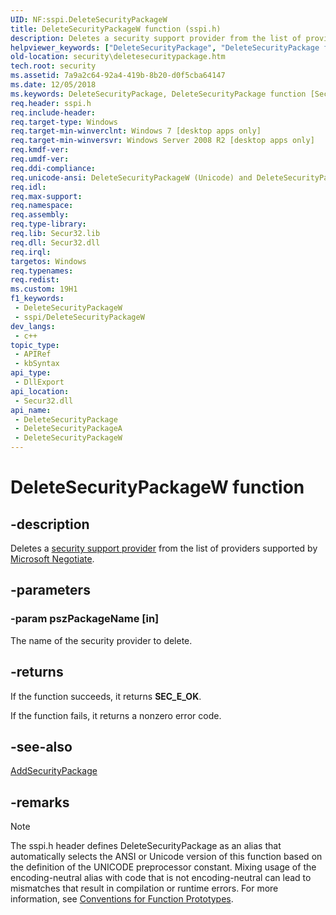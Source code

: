 ```yaml
---
UID: NF:sspi.DeleteSecurityPackageW
title: DeleteSecurityPackageW function (sspi.h)
description: Deletes a security support provider from the list of providers supported by Microsoft Negotiate. (Unicode)
helpviewer_keywords: ["DeleteSecurityPackage", "DeleteSecurityPackage function [Security]", "DeleteSecurityPackageW", "security.deletesecuritypackage", "sspi/DeleteSecurityPackage", "sspi/DeleteSecurityPackageW"]
old-location: security\deletesecuritypackage.htm
tech.root: security
ms.assetid: 7a9a2c64-92a4-419b-8b20-d0f5cba64147
ms.date: 12/05/2018
ms.keywords: DeleteSecurityPackage, DeleteSecurityPackage function [Security], DeleteSecurityPackageA, DeleteSecurityPackageW, security.deletesecuritypackage, sspi/DeleteSecurityPackage, sspi/DeleteSecurityPackageA, sspi/DeleteSecurityPackageW
req.header: sspi.h
req.include-header: 
req.target-type: Windows
req.target-min-winverclnt: Windows 7 [desktop apps only]
req.target-min-winversvr: Windows Server 2008 R2 [desktop apps only]
req.kmdf-ver: 
req.umdf-ver: 
req.ddi-compliance: 
req.unicode-ansi: DeleteSecurityPackageW (Unicode) and DeleteSecurityPackageA (ANSI)
req.idl: 
req.max-support: 
req.namespace: 
req.assembly: 
req.type-library: 
req.lib: Secur32.lib
req.dll: Secur32.dll
req.irql: 
targetos: Windows
req.typenames: 
req.redist: 
ms.custom: 19H1
f1_keywords:
 - DeleteSecurityPackageW
 - sspi/DeleteSecurityPackageW
dev_langs:
 - c++
topic_type:
 - APIRef
 - kbSyntax
api_type:
 - DllExport
api_location:
 - Secur32.dll
api_name:
 - DeleteSecurityPackage
 - DeleteSecurityPackageA
 - DeleteSecurityPackageW
---
```


# DeleteSecurityPackageW function


## -description

Deletes a <a href="/windows/desktop/SecGloss/s-gly">security support provider</a> from the list of providers supported by <a href="/windows/desktop/SecAuthN/microsoft-negotiate">Microsoft Negotiate</a>.

## -parameters

### -param pszPackageName [in]

The name of the security provider to delete.

## -returns

If the function succeeds, it returns <b>SEC_E_OK</b>.

If the function fails, it returns a nonzero error code.

## -see-also

<a href="/windows/desktop/api/sspi/nf-sspi-addsecuritypackagea">AddSecurityPackage</a>

## -remarks

> [!NOTE]
> The sspi.h header defines DeleteSecurityPackage as an alias that automatically selects the ANSI or Unicode version of this function based on the definition of the UNICODE preprocessor constant. Mixing usage of the encoding-neutral alias with code that is not encoding-neutral can lead to mismatches that result in compilation or runtime errors. For more information, see [Conventions for Function Prototypes](/windows/win32/intl/conventions-for-function-prototypes).
